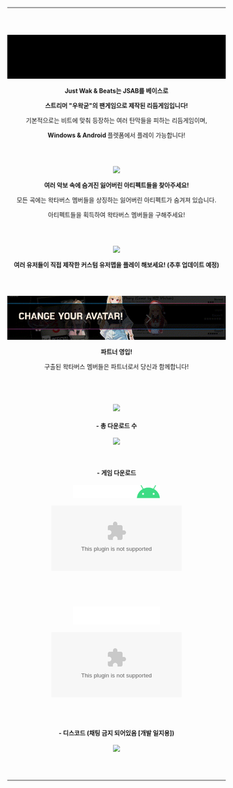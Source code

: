 <div align = "center">
  

#
  
-----------------------------


</br></br>
  
<img src = "imgs/comp1.gif"></br>

  
<b> Just Wak & Beats는 JSAB를 베이스로

스트리머 "우왁굳"의 팬게임으로 제작된 리듬게임입니다! </b>

기본적으로는 비트에 맞춰 등장하는 여러 탄막들을 피하는 리듬게임이며, 

<b> Windows & Android </b> 플렛폼에서 플레이 가능합니다!
  
</br></br>


  
<img src = "imgs/comp2.gif"></br>

<b> 여러 악보 속에 숨겨진 잃어버린 아티펙트들을 찾아주세요! </b>

모든 곡에는 왁타버스 멤버들을 상징하는 잃어버린 아티펙트가 숨겨져 있습니다.

아티펙트들을 획득하여 왁타버스 멤버들을 구해주세요!
  
</br></br>


  
<img src = "imgs/comp3.gif"></br>

<b> 여러 유저들이 직접 제작한 커스텀 유저맵을 플레이 해보세요! (추후 업데이트 예정) </b>

</br></br>



  
<img src = "imgs/comp4.gif"></br>

<b> 파트너 영입! </b>

구출된 왁타버스 멤버들은 파트너로서 당신과 함께합니다!
  
</br></br>

##

  
<img src = "imgs/spr_W.png">

#### - 총 다운로드 수

![](https://img.shields.io/github/downloads/ABER1047/Just_Wak_and_Beats/total?color=866AFF)

</br>

#### - 게임 다운로드 

<img src = "imgs/android.png" width = "200px"></br>

[![](https://img.shields.io/github/downloads/ABER1047/Just_Wak_and_Beats/CBT4.0/Just.Wak.and.Beats.4.0.apk?color=98FF6A&label=Download&style=for-the-badge)](https://github.com/ABER1047/Just_Wak_and_Beats/releases/download/CBT4.0/Just.Wak.and.Beats.4.0.apk)


</br></br></br>

<img src = "imgs/windows.png" width = "200px"></br>

[![](https://img.shields.io/github/downloads/ABER1047/Just_Wak_and_Beats/CBT4.0/Just.Wak.and.Beats.Beta.4.0.zip?color=6AE2FF&label=Download&style=for-the-badge)](https://github.com/ABER1047/Just_Wak_and_Beats/releases/download/CBT4.0/Just.Wak.and.Beats.Beta.4.0.zip)

</br></br>

#### - 디스코드 (채팅 금지 되어있음 [개발 일지용])

[![](https://discordapp.com/api/guilds/958378000414568558/embed.png?style=banner2)](https://discord.gg/hzbCTRemqq)

</br></br>


</div>

-----------------------------
##
